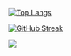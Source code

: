 [![Top Langs](https://github-readme-stats.vercel.app/api/top-langs/?username=Jiggy97&hide_progress=true&theme=green)](https://github.com/Jiggy97/github-readme-stats)

[![GitHub Streak](https://github-readme-streak-stats.herokuapp.com/?user=Jiggy97&theme=vue)](https://git.io/streak-stats)

![](https://github-profile-summary-cards.vercel.app/api/cards/profile-details?username=Jiggy97&theme=vue)

